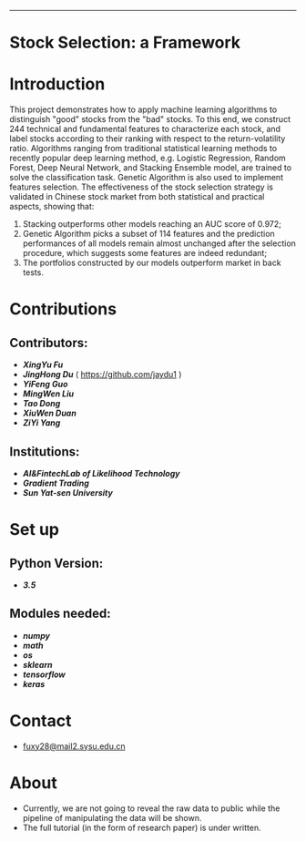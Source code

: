 ***
# Stock Selection: a Framework

Introduction
====
This project demonstrates how to apply machine learning algorithms to distinguish "good" stocks from the "bad" stocks. To this end, we construct 244 technical and fundamental features to characterize each stock, and label stocks according to their ranking with respect to the return-volatility ratio. Algorithms ranging from traditional statistical learning methods to recently popular deep learning method, e.g. Logistic Regression, Random Forest, Deep Neural Network, and Stacking Ensemble model, are trained to solve the classification task. Genetic Algorithm is also used to implement features selection. The effectiveness of the stock selection strategy is validated in Chinese stock market from both statistical and practical aspects, showing that: 
1) Stacking outperforms other models reaching an AUC score of 0.972; 
2) Genetic Algorithm picks a subset of 114 features and the prediction performances of all models remain almost unchanged after the selection procedure, which suggests some features are indeed redundant; 
3) The portfolios constructed by our models outperform market in back tests.

Contributions
====
Contributors:
------- 
- ***XingYu Fu***
- ***JingHong Du*** ( https://github.com/jaydu1 )
- ***YiFeng Guo*** 
- ***MingWen Liu*** 
- ***Tao Dong***
- ***XiuWen Duan***
- ***ZiYi Yang***

Institutions: 
------- 
- ***AI&FintechLab of Likelihood Technology***
- ***Gradient Trading***
- ***Sun Yat-sen University***

Set up
====
Python Version:
------- 
- ***3.5***

Modules needed:
------- 
- ***numpy***
- ***math***
- ***os***
- ***sklearn***
- ***tensorflow***
- ***keras***      

Contact
====
- fuxy28@mail2.sysu.edu.cn

About
===
- Currently, we are not going to reveal the raw data to public while the pipeline of manipulating the data will be shown.
- The full tutorial (in the form of research paper) is under written.
